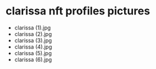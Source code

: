 # clarissa nft profiles pictures
- clarissa (1).jpg
- clarissa (2).jpg
- clarissa (3).jpg
- clarissa (4).jpg
- clarissa (5).jpg
- clarissa (6).jpg
